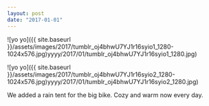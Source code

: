 ```yaml
---
layout: post
date: "2017-01-01"
---
```


![yo yo]({{ site.baseurl }}/assets/images/2017/tumblr_oj4bhwU7YJ1r16syio1_1280-1024x576.jpg)yyyy/2017/01/tumblr_oj4bhwU7YJ1r16syio1_1280.jpg)

![yo yo]({{ site.baseurl }}/assets/images/2017/tumblr_oj4bhwU7YJ1r16syio2_1280-1024x576.jpg)yyyy/2017/01/tumblr_oj4bhwU7YJ1r16syio2_1280.jpg)

We added a rain tent for the big bike. Cozy and warm now every day.
